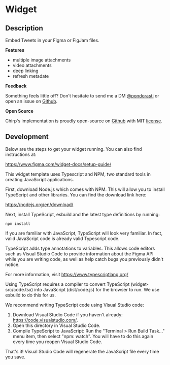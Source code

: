 # Widget

## Description

Embed Tweets in your Figma or FigJam files.

**Features**

* multiple image attachments
* video attachments
* deep linking
* refresh metadate

**Feedback**

Something feels little off? Don't hesitate to send me a DM [@pondorasti](https://twitter.com/pondorasti) or open an issue on [Github](https://github.com/Pondorasti/chirp/issues/new).

**Open Source**

Chirp's implementation is proudly open-source on [Github](https://github.com/Pondorasti/chirp) with MIT [license](https://github.com/Pondorasti/chirp/blob/main/license).

## Development

Below are the steps to get your widget running. You can also find instructions at:

https://www.figma.com/widget-docs/setup-guide/

This widget template uses Typescript and NPM, two standard tools in creating JavaScript applications.

First, download Node.js which comes with NPM. This will allow you to install TypeScript and other
libraries. You can find the download link here:

https://nodejs.org/en/download/

Next, install TypeScript, esbuild and the latest type definitions by running:

```
npm install
```

If you are familiar with JavaScript, TypeScript will look very familiar. In fact, valid JavaScript code
is already valid Typescript code.

TypeScript adds type annotations to variables. This allows code editors such as Visual Studio Code
to provide information about the Figma API while you are writing code, as well as help catch bugs
you previously didn't notice.

For more information, visit https://www.typescriptlang.org/

Using TypeScript requires a compiler to convert TypeScript (widget-src/code.tsx) into JavaScript (dist/code.js)
for the browser to run. We use esbuild to do this for us.

We recommend writing TypeScript code using Visual Studio code:

1. Download Visual Studio Code if you haven't already: https://code.visualstudio.com/.
2. Open this directory in Visual Studio Code.
3. Compile TypeScript to JavaScript: Run the "Terminal > Run Build Task..." menu item,
   then select "npm: watch". You will have to do this again every time
   you reopen Visual Studio Code.

That's it! Visual Studio Code will regenerate the JavaScript file every time you save.
